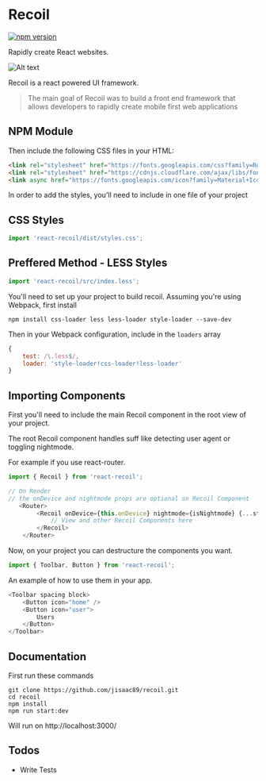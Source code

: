 # Recoil

[![npm version](https://badge.fury.io/js/react-recoil.svg)](https://badge.fury.io/js/react-recoil)

Rapidly create React websites.

![Alt text](https://media.giphy.com/media/3o6ZtoFIzzy7NXEBqg/source.gif "Recoil")

Recoil is a react powered UI framework.

> The main goal of Recoil was to build a front end framework that allows developers to rapidly create mobile
> first web applications

## NPM Module

Then include the following CSS files in your HTML:

```` html
<link rel="stylesheet" href="https://fonts.googleapis.com/css?family=Roboto:400,300,500,700,900" />
<link rel="stylesheet" href="https://cdnjs.cloudflare.com/ajax/libs/font-awesome/4.6.2/css/font-awesome.css" />
<link async href="https://fonts.googleapis.com/icon?family=Material+Icons" rel="stylesheet">
````

In order to add the styles, you'll need to include in one file of your project

## CSS Styles
```` TypeScript
import 'react-recoil/dist/styles.css';
````

## Preffered Method - LESS Styles
```` TypeScript
import 'react-recoil/src/index.less';
````

You'll need to set up your project to build recoil.  Assuming you're using Webpack, first install

    npm install css-loader less less-loader style-loader --save-dev

Then in your Webpack configuration, include in the `loaders` array

```` JavaScript
{
    test: /\.less$/,
    loader: 'style-loader!css-loader!less-loader'
}
````

## Importing Components

First you'll need to include the main Recoil component in the root view of your project.

The root Recoil component handles suff like detecting user agent or toggling nightmode.

For example if you use react-router.

```` TypeScript
import { Recoil } from 'react-recoil';

// On Render
// the onDevice and nightmode props are optional on Recoil Component
   <Router>
        <Recoil onDevice={this.onDevice} nightmode={isNightmode} {...styles}>
            // View and other Recoil Components here
        </Recoil>
    </Router>
````
Now, on your project you can destructure the components you want.

```` TypeScript
import { Toolbar, Button } from 'react-recoil';
````

An example of how to use them in your app.

```` TypeScript
<Toolbar spacing block>
    <Button icon="home" />
    <Button icon="user">
        Users
    </Button>
</Toolbar>
````

## Documentation

First run these commands

````
git clone https://github.com/jisaac89/recoil.git
cd recoil
npm install
npm run start:dev
````

Will run on http://localhost:3000/

## Todos

 - Write Tests